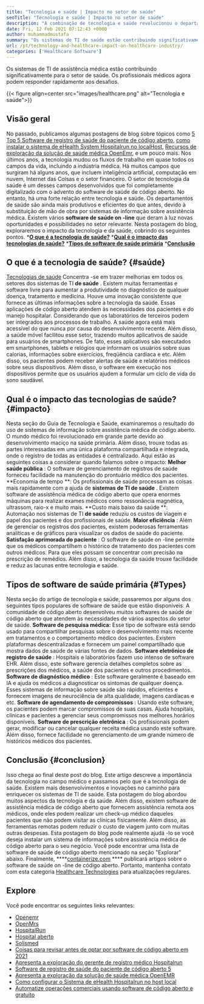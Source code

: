 ```yaml
---
title: "Tecnologia e saúde | Impacto no setor de saúde" 
seoTitle: "Tecnologia e saúde | Impacto no setor de saúde" 
description: "A combinação de tecnologia e saúde revolucionou o departamento médico. Vamos explorar o impacto e os tipos de software de saúde." 
date: Fri, 12 Feb 2021 07:12:43 +0000
author: muhammadmustafa
summary: "Os sistemas de TI de saúde estão contribuindo significativamente para o setor de saúde. Os profissionais médicos agora podem responder rapidamente aos desafios." 
url: /pt/technology-and-healthcare-impact-on-healthcare-industry/
categories: ['Healthcare Software']
---
```


Os sistemas de TI de assistência médica estão contribuindo significativamente para o setor de saúde. Os profissionais médicos agora podem responder rapidamente aos desafios.

{{< figure align=center src="images/healthcare.png" alt="Tecnologia e saúde">}}


## Visão geral
No passado, publicamos algumas postagens de blog sobre tópicos como [5 Top 5 Software de registro de saúde do paciente de código aberto][1], [como instalar o sistema de eHealth System Hospitalrun no localHost][2], [Recursos de exploração da solução de saúde médica OpenEmr][3], e um pouco mais. Nos últimos anos, a tecnologia mudou os fluxos de trabalho em quase todos os campos da vida, incluindo a indústria médica. Há muitos campos que surgiram há alguns anos, que incluem inteligência artificial, computação em nuvem, Internet das Coisas e o setor financeiro. O setor de tecnologia da saúde é um desses campos desenvolvidos que foi completamente digitalizado com o advento do software de saúde de código aberto. No entanto, há uma forte relação entre tecnologia e saúde.
Os departamentos de saúde são ainda mais produtivos e eficientes do que antes, devido à substituição de mão de obra por sistemas de informação sobre assistência médica. Existem vários **software de saúde on -line**  que deram à luz novas oportunidades e possibilidades no setor relevante. Nesta postagem do blog, exploraremos o impacto da tecnologia e da saúde, cobrindo os seguintes pontos.
  ***[O que é a tecnologia de saúde?][4]** 
  ***[Qual é o impacto das tecnologias de saúde?][5]** 
  ***[Tipos de software de saúde primária][6]** 
  ***[Conclusão][7]** 

## O que é a tecnologia de saúde?   {#saúde}
[Tecnologias de saúde][8] Concentra -se em trazer melhorias em todos os setores dos sistemas de TI **de saúde** . Existem muitas ferramentas e software livre para aumentar a produtividade no diagnóstico de qualquer doença, tratamento e medicina. Houve uma inovação consistente que fornece as últimas informações sobre a tecnologia da saúde. Essas aplicações de código aberto atendem às necessidades dos pacientes e do manejo hospitalar. Considerando que os laboratórios de terceiros podem ser integrados aos processos de trabalho. A saúde agora está mais acessível do que nunca por causa do desenvolvimento recente. Além disso, a saúde móvel facilitou esse setor, trazendo muitos aplicativos de saúde para usuários de smartphones. De fato, esses aplicativos são executados em smartphones, tablets e relógios que informam os usuários sobre suas calorias, informações sobre exercícios, freqüência cardíaca e etc. Além disso, os pacientes podem receber alertas de saúde e relatórios médicos sobre seus dispositivos. Além disso, o software em execução nos dispositivos permite que os usuários ajudem a formular um ciclo de vida do sono saudável.

## Qual é o impacto das tecnologias de saúde?   {#impacto}
Nesta seção do Guia de Tecnologia e Saúde, examinaremos o resultado do uso de sistemas de informação sobre assistência médica de código aberto. O mundo médico foi revolucionado em grande parte devido ao desenvolvimento maciço na saúde primária. Além disso, trouxe todas as partes interessadas em uma única plataforma compartilhada e integrada, onde o registro de todas as entidades é centralizado. Aqui estão as seguintes coisas a considerar quando falamos sobre o impacto:
**Melhor saúde pública** : O software de gerenciamento de registros de saúde forneceu facilidade na manutenção do prontuário médico dos pacientes.
**Economia de tempo **: Os profissionais de saúde processam as coisas mais rapidamente com a ajuda de  **sistemas de TI de saúde**  . Existem software de assistência médica de código aberto que opera enormes máquinas para realizar exames médicos como ressonância magnética, ultrassom, raio-x e muito mais.
**Custo mais baixo da saúde **: Automação nos sistemas de TI  **de saúde**   reduziu os custos de viagem e papel dos pacientes e dos profissionais de saúde.
**Maior eficiência** : Além de gerenciar os registros dos pacientes, existem poderosas ferramentas analíticas e de gráficos para visualizar os dados de saúde do paciente.
**Satisfação aprimorada do paciente** : O software de saúde on -line permite que os médicos compartilhem o histórico de tratamento dos pacientes com outros médicos. Para que eles possam se concentrar com precisão na prescrição de remédios. Além disso, a tecnologia da saúde trouxe facilidade e reduz as lacunas entre tecnologia e saúde.

## Tipos de software de saúde primária   {#Types}
Nesta seção do artigo de tecnologia e saúde, passaremos por alguns dos seguintes tipos populares de software de saúde que estão disponíveis. A comunidade de código aberto desenvolveu muitos softwares de saúde de código aberto que atendem às necessidades de vários aspectos do setor de saúde.
**Software de pesquisa médica:**  Esse tipo de software está sendo usado para compartilhar pesquisas sobre o desenvolvimento mais recente em tratamentos e o comportamento médico dos pacientes. Existem plataformas descentralizadas e fornecem um painel compartilhado que mostra dados de saúde de várias fontes de dados.
**Software eletrônico de registro de saúde** : Hospitais e laboratórios fazem uso intenso de software EHR. Além disso, este software gerencia detalhes completos sobre as prescrições dos médicos, a saúde dos pacientes e outros procedimentos.
**Software de diagnóstico médico** : Este software geralmente é baseado em IA e ajuda os médicos a diagnosticar os sintomas de qualquer doença. Esses sistemas de informação sobre saúde são rápidos, eficientes e fornecem imagens de neurociência de alta qualidade, imagens cardíacas e etc.
**Software de agendamento de compromissos** : Usando este software, os pacientes podem marcar compromissos de suas casas. Ajuda hospitais, clínicas e pacientes a gerenciar seus compromissos nos melhores horários disponíveis.
**Software de prescrição eletrônica** : Os profissionais podem gerar, modificar ou cancelar qualquer receita médica usando este software. Além disso, fornece facilidade no gerenciamento de um grande número de históricos médicos dos pacientes.

## Conclusão   {#conclusion}
Isso chega ao final deste post do blog. Este artigo descreve a importância da tecnologia no campo médico e passamos pelo que é a tecnologia de saúde. Existem mais desenvolvimentos e inovações no caminho para enriquecer os sistemas de TI de saúde. Esta postagem do blog abordou muitos aspectos da tecnologia e da saúde. Além disso, existem software de assistência médica de código aberto que fornecem assistência remota aos médicos, onde eles podem realizar um check-up médico daqueles pacientes que não podem visitar as clínicas fisicamente. Além disso, as ferramentas remotas podem reduzir o custo de viagem junto com muitas outras despesas. Esta postagem do blog pode realmente ajudá -lo se você deseja instalar um sistema de informações sobre assistência médica de código aberto para o seu negócio. Você pode encontrar uma lista de software de saúde de código aberto mencionado na seção "Explorar" abaixo.
Finalmente, ****[containerize.com][9] ****  publicará artigos sobre o software de saúde on -line de código aberto. Portanto, mantenha contato com esta categoria [Healthcare Technologies][8] para atualizações regulares.

## Explore
Você pode encontrar os seguintes links relevantes:
  * [Openemr][10]
  * [OpenMrs][11]
  * [HospitalRun][12]
  * [Hospital aberto][13]
  * [Solismed][14]
  * [Coisas para revisar antes de optar por software de código aberto em 2021][15]
  * [Apresenta a exploração do gerente de registro médico Hospitalrun][16]
  * [Software de registro de saúde do paciente de código aberto 5][1]
  * [Apresenta a exploração da solução de saúde médica OpenEMR][3]
  * [Como configurar o Sistema de eHealth Hospitalrun no host local][17]
  * [Automatize operações comerciais usando software de código aberto e gratuito][18]

  
[1]: https://blog.containerize.com/2021/03/05/top-5-open-source-patient-record-management-software/
[2]: https://blog.containerize.com/healthcare-software/how-to-install-hospitalrun-hospital-management-system/
[3]: https://blog.containerize.com/healthcare-software/open-source-medical-software-openemr-features/
[4]: #health
[5]: #impact
[6]: #types
[7]: #Conclusion
[8]: https://products.containerize.com/health-care-technologies
[9]: https://www.containerize.com/
[10]: https://products.containerize.com/health-care-technologies/openemr
[11]: https://products.containerize.com/health-care-technologies/openmrs
[12]: https://products.containerize.com/healthcare-technologies/hospitalrun
[13]: https://products.containerize.com/healthcare-technologies/open-hospital
[14]: https://products.containerize.com/healthcare-technologies/solismed
[15]: https://blog.containerize.com/cmdb-software/things-to-review-before-opting-open-source-software-in-2021/
[16]: https://blog.containerize.com/healthcare-software/features-exploration-of-medical-record-manager-hospitalrun/
[17]: https://blog.containerize.com/healthcare-software/how-to-install-hospitalrun-hospital-management-system/
[18]: https://blog.containerize.com/blogging/automate-business-operations-using-open-source-software/
